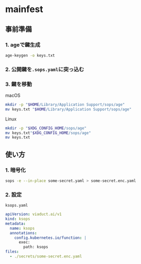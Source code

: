 # mainfest

## 事前準備

### 1. ageで鍵生成
```sh
age-keygen -o keys.txt 
```

### 2. 公開鍵を`.sops.yaml`に突っ込む

### 3. 鍵を移動

macOS

```sh
mkdir -p "$HOME/Library/Application Support/sops/age"
mv keys.txt "$HOME/Library/Application Support/sops/age"
```

Linux
```sh
mkdir -p "$XDG_CONFIG_HOME/sops/age"
mv keys.txt"$XDG_CONFIG_HOME/sops/age"
mv keys.txt 
```

## 使い方

### 1. 暗号化

```sh
sops -e --in-place some-secret.yaml > some-secret.enc.yaml
```

### 2. 設定

`ksops.yaml`

```yaml
apiVersion: viaduct.ai/v1
kind: ksops
metadata:
  name: ksops
  annotations:
    config.kubernetes.io/function: |
      exec:
        path: ksops
files:
  - ./secrets/some-secret.enc.yaml
```
